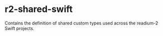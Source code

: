# r2-shared-swift
Contains the definition of shared custom types used across the readium-2 Swift projects.
